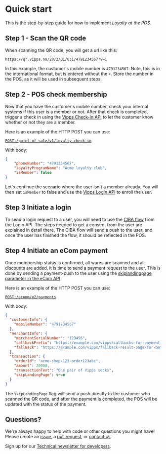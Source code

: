 <!-- START_METADATA
---
title: Quick Start
sidebar_position: 2
---
END_METADATA -->

# Quick start

This is the step-by-step guide for how to implement _Loyalty at the POS_.

## Step 1 - Scan the QR code

When scanning the QR code, you will get a url like this:

```HTTP
https://qr.vipps.no/28/2/01/031/4791234567?v=1
```

In this example, the customer's mobile number is `4791234567`. Note, this is in the international format, but is entered without the `+`. 
Store the number in the POS, as it will be used in subsequent steps.

## Step 2 - POS check membership

Now that you have the customer's mobile number, check your internal systems if this user is a member or not. After that check is completed, trigger a check in using the [Vipps Check-In API](https://github.com/vippsas/vipps-check-in-api) to let the customer know whether or not they are a member.

Here is an example of the HTTP POST you can use:

[`POST:/point-of-sale/v1/loyalty-check-in`](https://vippsas.github.io/vipps-check-in-api/redoc.html#tag/point-of-sale/operation/initiateLoyaltyCheckIn)

With body:

```json
{
    "phoneNumber": "4791234567",
    "loyaltyProgramName": "Acme loyalty club",
    "isMember": false
}
```

Let's continue the scenario where the user isn't a member already. You will then set `isMember` to false and use the [Vipps Login API](https://vippsas.github.io/vipps-developer-docs/docs/APIs/login-api) to enroll the user.

## Step 3 Initiate a login

To send a login request to a user, you will need to use the [CIBA flow](https://vippsas.github.io/vipps-developer-docs/docs/APIs/login-api/vipps-login-api#activating-vipps-login-from-phone-number)
from the Login API. The steps needed to get a consent from the user are explained in detail there. The CIBA flow will send a push to the user, and once the user has finished the flow, it should be reflected in the POS.

## Step 4 Initiate an eCom payment

Once membership status is confirmed, all wares are scanned and all discounts are added, it is time to send a payment request to the user. This is done by sending a payment-push to the user using the
[skiplandingpage parameter in the eCom API](https://vippsas.github.io/vipps-developer-docs/docs/APIs/ecom-api/vipps-ecom-api#skip-landing-page)

Here is an example of the HTTP POST you can use:

[`POST:/ecomm/v2/payments`](https://vippsas.github.io/vipps-developer-docs/docs/APIs/ecom-api/vipps-ecom-api#skip-landing-page)

With body:

```json
{
  "customerInfo": {
    "mobileNumber": "4791234567"
  },
  "merchantInfo": {
    "merchantSerialNumber": "123456",
    "callbackPrefix": "https://example.com/vipps/callbacks-for-payment-update-from-vipps",
    "fallBack": "https://example.com/vipps/fallback-result-page-for-both-success-and-failure/acme-shop-123-order123abc"
  },
  "transaction": {
    "orderId": "acme-shop-123-order123abc",
    "amount": 20000,
    "transactionText": "One pair of Vipps socks",
    "skipLandingPage": true
  }
}
```

The `skipLandingPage` flag will send a push directly to the customer who scanned the QR code, and after the payment is completed, the POS will be updated with the status of the payment.

## Questions?

We're always happy to help with code or other questions you might have!
Please create an [issue](https://github.com/vippsas/vipps-solutions/issues),
a [pull request](https://github.com/vippsas/vipps-solutions/pulls),
or [contact us](https://github.com/vippsas/vipps-developers/blob/master/contact.md).

Sign up for our [Technical newsletter for developers](https://github.com/vippsas/vipps-developers/tree/master/newsletters).
